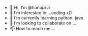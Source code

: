 - 👋 Hi, I’m @hanupria
- 👀 I’m interested in ...coding xD
- 🌱 I’m currently learning python, java
- 💞️ I’m looking to collaborate on ...
- 📫 How to reach me ...

<!---
hanupria/hanupria is a ✨ special ✨ repository because its `README.md` (this file) appears on your GitHub profile.
You can click the Preview link to take a look at your changes.
--->
